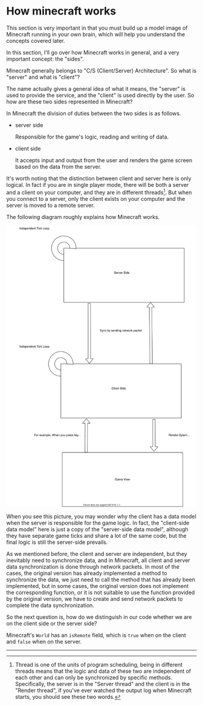 # How minecraft works

This section is very important in that you must build up a model image of Minecraft running in your own brain, which will help you understand the concepts covered later.

In this section, I'll go over how Minecraft works in general, and a very important concept: the "sides".

Minecraft generally belongs to "C/S (Client/Server) Architecture". So what is "server" and what is "client"?

The name actually gives a general idea of what it means, the "server" is used to provide the service, and the "client" is used directly by the user. So how are these two sides represented in Minecraft?

In Minecraft the division of duties between the two sides is as follows.

- server side

  Responsible for the game's logic, reading and writing of data.

- client side

  It accepts input and output from the user and renders the game screen based on the data from the server.

It's worth noting that the distinction between client and server here is only logical. In fact if you are in single player mode, there will be both a server and a client on your computer, and they are in different threads[^1]. But when you connect to a server, only the client exists on your computer and the server is moved to a remote server.

The following diagram roughly explains how Minecraft works.

![How_minecraft_work](how-minecraft-works.assets/How_minecraft_work.svg)

When you see this picture, you may wonder why the client has a data model when the server is responsible for the game logic. In fact, the "client-side data model" here is just a copy of the "server-side data model", although they have separate game ticks and share a lot of the same code, but the final logic is still the server-side prevails.

As we mentioned before, the client and server are independent, but they inevitably need to synchronize data, and in Minecraft, all client and server data synchronization is done through network packets. In most of the cases, the original version has already implemented a method to synchronize the data, we just need to call the method that has already been implemented, but in some cases, the original version does not implement the corresponding function, or it is not suitable to use the function provided by the original version, we have to create and send network packets to complete the data synchronization.

So the next question is, how do we distinguish in our code whether we are on the client side or the server side?

Minecraft's `World` has an `isRemote` field, which is `true` when on the client and `false` when on the server.

---

[^1]: Thread is one of the units of program scheduling, being in different threads means that the logic and data of these two are independent of each other and can only be synchronized by specific methods. Specifically, the server is in the "Server thread" and the client is in the "Render thread", if you've ever watched the output log when Minecraft starts, you should see these two words.

